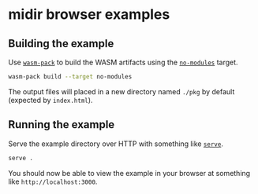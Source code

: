 # midir browser examples

## Building the example

Use [`wasm-pack`](https://rustwasm.github.io/) to build the WASM artifacts using the [`no-modules`](https://rustwasm.github.io/docs/wasm-bindgen/examples/without-a-bundler.html#using-the-older---target-no-modules) target.

```sh
wasm-pack build --target no-modules
```

The output files will placed in a new directory named `./pkg` by default (expected by `index.html`).

## Running the example

Serve the example directory over HTTP with something like [`serve`](https://github.com/vercel/serve).

```sh
serve .
```

You should now be able to view the example in your browser at something like `http://localhost:3000`.
